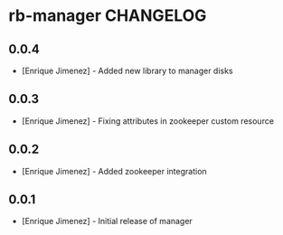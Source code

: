 # rb-manager CHANGELOG

## 0.0.4
- [Enrique Jimenez] - Added new library to manager disks 

## 0.0.3
- [Enrique Jimenez] - Fixing attributes in zookeeper custom resource

## 0.0.2
- [Enrique Jimenez] - Added zookeeper integration

## 0.0.1
- [Enrique Jimenez] - Initial release of manager

